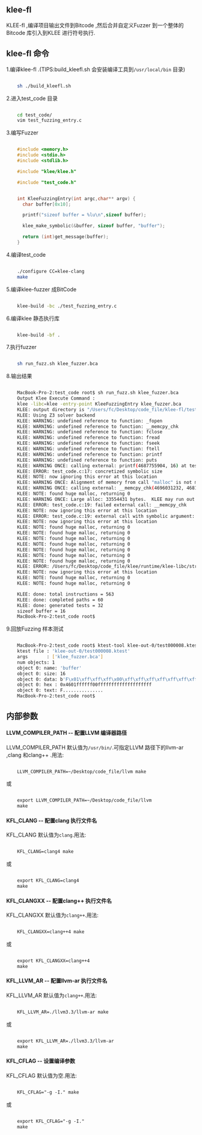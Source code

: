 

## klee-fl

  KLEE-fl ,编译项目输出文件到Bitcode ,然后合并自定义Fuzzer 到一个整体的Bitcode 库引入到KLEE 进行符号执行.


## klee-fl 命令

  1.编译klee-fl .(TIPS:build_kleefl.sh 会安装编译工具到`/usr/local/bin` 目录)

```sh

	sh ./build_kleefl.sh

```

  2.进入test_code 目录

```sh

	cd test_code/
	vim test_fuzzing_entry.c

```

  3.编写Fuzzer

```c

	#include <memory.h>
	#include <stdio.h>
	#include <stdlib.h>

	#include "klee/klee.h"

	#include "test_code.h"


	int KleeFuzzingEntry(int argc,char** argv) {
	  char buffer[0x10];

	  printf("sizeof buffer = %lu\n",sizeof buffer);

	  klee_make_symbolic(&buffer, sizeof buffer, "buffer");

	  return (int)get_message(buffer);
	}

```

  4.编译test_code

```sh

	./configure CC=klee-clang
	make

```

  5.编译klee-fuzzer 成BitCode

```sh

	klee-build -bc ./test_fuzzing_entry.c

```

  6.编译klee 静态执行库

```sh

	klee-build -bf .

```

  7.执行fuzzer 

```sh

	sh run_fuzz.sh klee_fuzzer.bca

```

  8.输出结果

```sh

	MacBook-Pro-2:test_code root$ sh run_fuzz.sh klee_fuzzer.bca 
	Output Klee Execute Command :
	klee -libc=klee -entry-point KleeFuzzingEntry klee_fuzzer.bca
	KLEE: output directory is "/Users/fc/Desktop/code_file/klee-fl/test_code/klee-out-0"
	KLEE: Using Z3 solver backend
	KLEE: WARNING: undefined reference to function: _fopen
	KLEE: WARNING: undefined reference to function: __memcpy_chk
	KLEE: WARNING: undefined reference to function: fclose
	KLEE: WARNING: undefined reference to function: fread
	KLEE: WARNING: undefined reference to function: fseek
	KLEE: WARNING: undefined reference to function: ftell
	KLEE: WARNING: undefined reference to function: printf
	KLEE: WARNING: undefined reference to function: puts
	KLEE: WARNING ONCE: calling external: printf(4687755904, 16) at test_fuzzing_entry.c:17 22
	KLEE: ERROR: test_code.c:17: concretized symbolic size
	KLEE: NOTE: now ignoring this error at this location
	KLEE: WARNING ONCE: Alignment of memory from call "malloc" is not modelled. Using alignment of 8.
	KLEE: WARNING ONCE: calling external: __memcpy_chk(4696031232, 4681917186, (ZExt w64 (ReadLSB w32 2 buffer)), 18446744073709551615) at /Users/fc/Desktop/code_file/klee-fl/test_code/test_code.c:9 0
	KLEE: NOTE: found huge malloc, returning 0
	KLEE: WARNING ONCE: Large alloc: 33554431 bytes.  KLEE may run out of memory.
	KLEE: ERROR: test_code.c:19: failed external call: __memcpy_chk
	KLEE: NOTE: now ignoring this error at this location
	KLEE: ERROR: test_code.c:19: external call with symbolic argument: __memcpy_chk
	KLEE: NOTE: now ignoring this error at this location
	KLEE: NOTE: found huge malloc, returning 0
	KLEE: NOTE: found huge malloc, returning 0
	KLEE: NOTE: found huge malloc, returning 0
	KLEE: NOTE: found huge malloc, returning 0
	KLEE: NOTE: found huge malloc, returning 0
	KLEE: NOTE: found huge malloc, returning 0
	KLEE: NOTE: found huge malloc, returning 0
	KLEE: ERROR: /Users/fc/Desktop/code_file/klee/runtime/klee-libc/strlen.c:14: memory error: out of bound pointer
	KLEE: NOTE: now ignoring this error at this location
	KLEE: NOTE: found huge malloc, returning 0
	KLEE: NOTE: found huge malloc, returning 0

	KLEE: done: total instructions = 563
	KLEE: done: completed paths = 60
	KLEE: done: generated tests = 32
	sizeof buffer = 16
	MacBook-Pro-2:test_code root$ 

```

  9.回放Fuzzing 样本测试

```sh

	MacBook-Pro-2:test_code root$ ktest-tool klee-out-0/test000008.ktest 
	ktest file : 'klee-out-0/test000008.ktest'
	args       : ['klee_fuzzer.bca']
	num objects: 1
	object 0: name: 'buffer'
	object 0: size: 16
	object 0: data: b'F\x01\xff\xff\xff\x00\xff\xff\xff\xff\xff\xff\xff\xff\xff\xff'
	object 0: hex : 0x4601ffffff00ffffffffffffffffffff
	object 0: text: F...............
	MacBook-Pro-2:test_code root$ 

```


## 内部参数

#### LLVM_COMPILER_PATH -- 配置LLVM 编译器路径

  LLVM_COMPILER_PATH 默认值为`/usr/bin/`.可指定LLVM 路径下的llvm-ar ,clang 和clang++ .用法:

```txt

	LLVM_COMPILER_PATH=~/Desktop/code_file/llvm make

```

  或

```txt

	export LLVM_COMPILER_PATH=~/Desktop/code_file/llvm
	make

```

#### KFL_CLANG -- 配置clang 执行文件名

  KFL_CLANG 默认值为`clang`.用法:

```txt

	KFL_CLANG=clang4 make

```

  或

```txt

	export KFL_CLANG=clang4
	make

```

#### KFL_CLANGXX -- 配置clang++ 执行文件名

  KFL_CLANGXX 默认值为`clang++`.用法:

```txt

	KFL_CLANGXX=clang++4 make

```

  或

```txt

	export KFL_CLANGXX=clang++4
	make

```

#### KFL_LLVM_AR -- 配置llvm-ar 执行文件名

  KFL_LLVM_AR 默认值为`clang++`.用法:

```txt

	KFL_LLVM_AR=./llvm3.3/llvm-ar make

```

  或

```txt

	export KFL_LLVM_AR=./llvm3.3/llvm-ar
	make

```


#### KFL_CFLAG -- 设置编译参数

  KFL_CFLAG 默认值为空.用法:

```txt

	KFL_CFLAG="-g -I." make

```

  或

```txt

	export KFL_CFLAG="-g -I."
	make

```


